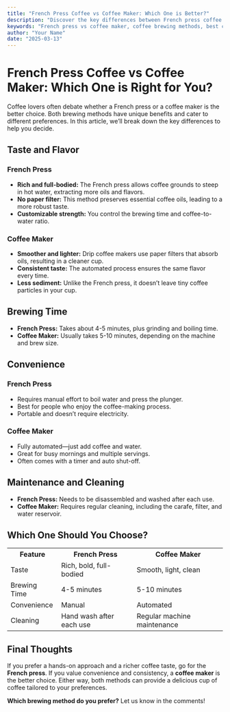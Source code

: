 ```yaml
---
title: "French Press Coffee vs Coffee Maker: Which One is Better?"
description: "Discover the key differences between French press coffee and coffee makers. Learn about taste, brewing time, convenience, and more to choose the best option for your coffee routine."
keywords: "French press vs coffee maker, coffee brewing methods, best coffee maker, French press coffee taste, coffee brewing comparison"
author: "Your Name"
date: "2025-03-13"
---
```


# <h1>French Press Coffee vs Coffee Maker: Which One is Right for You?</h1>

<p>Coffee lovers often debate whether a French press or a coffee maker is the better choice. Both brewing methods have unique benefits and cater to different preferences. In this article, we’ll break down the key differences to help you decide.</p>

## <h2>Taste and Flavor</h2>

### <h3>French Press</h3>
<ul>
<li><strong>Rich and full-bodied:</strong> The French press allows coffee grounds to steep in hot water, extracting more oils and flavors.</li>
<li><strong>No paper filter:</strong> This method preserves essential coffee oils, leading to a more robust taste.</li>
<li><strong>Customizable strength:</strong> You control the brewing time and coffee-to-water ratio.</li>
</ul>

### <h3>Coffee Maker</h3>
<ul>
<li><strong>Smoother and lighter:</strong> Drip coffee makers use paper filters that absorb oils, resulting in a cleaner cup.</li>
<li><strong>Consistent taste:</strong> The automated process ensures the same flavor every time.</li>
<li><strong>Less sediment:</strong> Unlike the French press, it doesn’t leave tiny coffee particles in your cup.</li>
</ul>

## <h2>Brewing Time</h2>

<ul>
<li><strong>French Press:</strong> Takes about 4-5 minutes, plus grinding and boiling time.</li>
<li><strong>Coffee Maker:</strong> Usually takes 5-10 minutes, depending on the machine and brew size.</li>
</ul>

## <h2>Convenience</h2>

### <h3>French Press</h3>
<ul>
<li>Requires manual effort to boil water and press the plunger.</li>
<li>Best for people who enjoy the coffee-making process.</li>
<li>Portable and doesn’t require electricity.</li>
</ul>

### <h3>Coffee Maker</h3>
<ul>
<li>Fully automated—just add coffee and water.</li>
<li>Great for busy mornings and multiple servings.</li>
<li>Often comes with a timer and auto shut-off.</li>
</ul>

## <h2>Maintenance and Cleaning</h2>

<ul>
<li><strong>French Press:</strong> Needs to be disassembled and washed after each use.</li>
<li><strong>Coffee Maker:</strong> Requires regular cleaning, including the carafe, filter, and water reservoir.</li>
</ul>

## <h2>Which One Should You Choose?</h2>

<table>
<tr>
<th>Feature</th>
<th>French Press</th>
<th>Coffee Maker</th>
</tr>
<tr>
<td>Taste</td>
<td>Rich, bold, full-bodied</td>
<td>Smooth, light, clean</td>
</tr>
<tr>
<td>Brewing Time</td>
<td>4-5 minutes</td>
<td>5-10 minutes</td>
</tr>
<tr>
<td>Convenience</td>
<td>Manual</td>
<td>Automated</td>
</tr>
<tr>
<td>Cleaning</td>
<td>Hand wash after each use</td>
<td>Regular machine maintenance</td>
</tr>
</table>

## <h2>Final Thoughts</h2>

<p>If you prefer a hands-on approach and a richer coffee taste, go for the <strong>French press</strong>. If you value convenience and consistency, a <strong>coffee maker</strong> is the better choice. Either way, both methods can provide a delicious cup of coffee tailored to your preferences.</p>

<p><strong>Which brewing method do you prefer?</strong> Let us know in the comments!</p>
